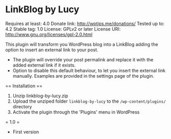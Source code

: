 LinkBlog by Lucy
========================================
Requires at least: 4.0
Donate link: http://wptips.me/donations/
Tested up to: 4.2
Stable tag: 1.0
License: GPLv2 or later
License URI: http://www.gnu.org/licenses/gpl-2.0.html

This plugin will transform you WordPress blog into a LinkBlog adding the option to insert an external link to your post. 

* The plugin will override your post permalink and replace it with the added external link if it exists.
* Option to disable this default behaviour, to let you insert the external link manually. Examples are provided in the settings page of the plugin.


== Installation ==

1. Unzip linkblog-by-lucy.zip
2. Upload the unziped folder `linkblog-by-lucy` to the `/wp-content/plugins/` directory
3. Activate the plugin through the \'Plugins\' menu in WordPress

= 1.0 =
* First version